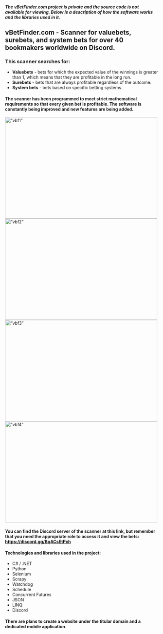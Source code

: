 ##### The vBetFinder.com project is private and the source code is not available for viewing. Below is a description of how the software works and the libraries used in it.

## vBetFinder.com - Scanner for valuebets, surebets, and system bets for over 40 bookmakers worldwide on Discord.
### This scanner searches for:

- **Valuebets** - bets for which the expected value of the winnings is greater than 1, which means that they are profitable in the long run.
- **Surebets** - bets that are always profitable regardless of the outcome.
- **System bets** - bets based on specific betting systems.

#### The scanner has been programmed to meet strict mathematical requirements so that every given bet is profitable. The software is constantly being improved and new features are being added.


<img src="https://github.com/bartosz-domarski/vbetfinder.com/blob/main/img/vbf1.jpg" alt= “vbf1” width="500" height="333">            <img src="https://github.com/bartosz-domarski/vbetfinder.com/blob/main/img/vbf2.jpg" alt= “vbf2” width="500" height="333">
<img src="https://github.com/bartosz-domarski/vbetfinder.com/blob/main/img/vbf3.jpg" alt= “vbf3” width="500" height="333">            <img src="https://github.com/bartosz-domarski/vbetfinder.com/blob/main/img/vbf4.jpg" alt= “vbf4” width="500" height="333">

#### You can find the Discord server of the scanner at this link, but remember that you need the appropriate role to access it and view the bets: https://discord.gg/BqACsEtPxh

#### Technologies and libraries used in the project:
- C# / .NET
- Python
- Selenium
- Scrapy
- Watchdog
- Schedule
- Concurrent Futures
- JSON
- LINQ
- Discord

#### There are plans to create a website under the titular domain and a dedicated mobile application.
